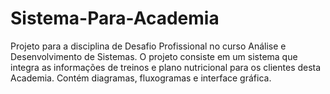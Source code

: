 # Sistema-Para-Academia
Projeto para a disciplina de Desafio Profissional no curso Análise e Desenvolvimento de Sistemas.
O projeto consiste em um sistema que integra as informações de treinos e plano nutricional para os clientes desta Academia. Contém diagramas, fluxogramas e interface gráfica.
